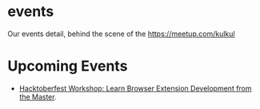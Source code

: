 # events
Our events detail, behind the scene of the https://meetup.com/kulkul

# Upcoming Events

* [Hacktoberfest Workshop: Learn Browser Extension Development from the Master](./2020-10-16-hacktoberfest-kul.md).